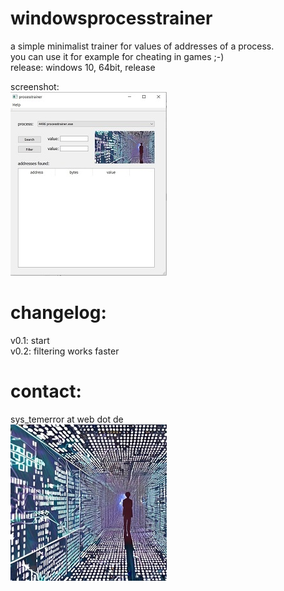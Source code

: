 # windowsprocesstrainer

a simple minimalist trainer for values of addresses of a process.    
you can use it for example for cheating in games ;-)    
release: windows 10, 64bit, release

screenshot:    
![Pic1](firstpic.jpg)

# changelog:
v0.1: start    
v0.2: filtering works faster    

# contact:
sys_temerror at web dot de    
![Pic1](systemerror.JPG)
